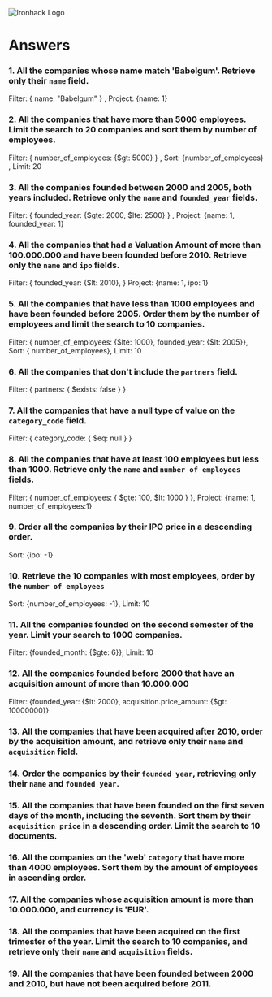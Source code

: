 ![Ironhack Logo](https://i.imgur.com/1QgrNNw.png)

# Answers

### 1. All the companies whose name match 'Babelgum'. Retrieve only their `name` field.

Filter: { name: "Babelgum" } , Project: {name: 1}

### 2. All the companies that have more than 5000 employees. Limit the search to 20 companies and sort them by **number of employees**.

Filter: { number_of_employees: {$gt: 5000} } , Sort: {number_of_employees} , Limit: 20

### 3. All the companies founded between 2000 and 2005, both years included. Retrieve only the `name` and `founded_year` fields.

Filter: { founded_year: {$gte: 2000, $lte: 2500} } , Project: {name: 1, founded_year: 1}

### 4. All the companies that had a Valuation Amount of more than 100.000.000 and have been founded before 2010. Retrieve only the `name` and `ipo` fields.

Filter: { founded_year: {$lt: 2010}, } Project: {name: 1, ipo: 1}

### 5. All the companies that have less than 1000 employees and have been founded before 2005. Order them by the number of employees and limit the search to 10 companies.

Filter: { number_of_employees: {$lte: 1000}, founded_year: {$lt: 2005}}, Sort: { number_of_employees}, Limit: 10

### 6. All the companies that don't include the `partners` field.

Filter: { partners: { $exists: false } }

### 7. All the companies that have a null type of value on the `category_code` field.

Filter: { category_code: { $eq: null } }

### 8. All the companies that have at least 100 employees but less than 1000. Retrieve only the `name` and `number of employees` fields.

Filter: { number_of_employees: { $gte: 100, $lt: 1000 } }, Project: {name: 1, number_of_employees:1}

### 9. Order all the companies by their IPO price in a descending order.

Sort: {ipo: -1}

### 10. Retrieve the 10 companies with most employees, order by the `number of employees`

Sort: {number_of_employees: -1}, Limit: 10

### 11. All the companies founded on the second semester of the year. Limit your search to 1000 companies.

Filter: {founded_month: {$gte: 6}}, Limit: 10

### 12. All the companies founded before 2000 that have an acquisition amount of more than 10.000.000

Filter: {founded_year: {$lt: 2000}, acquisition.price_amount: {$gt: 10000000}}

### 13. All the companies that have been acquired after 2010, order by the acquisition amount, and retrieve only their `name` and `acquisition` field.

<!-- Your Code Goes Here -->

### 14. Order the companies by their `founded year`, retrieving only their `name` and `founded year`.

<!-- Your Code Goes Here -->

### 15. All the companies that have been founded on the first seven days of the month, including the seventh. Sort them by their `acquisition price` in a descending order. Limit the search to 10 documents.

<!-- Your Code Goes Here -->

### 16. All the companies on the 'web' `category` that have more than 4000 employees. Sort them by the amount of employees in ascending order.

<!-- Your Code Goes Here -->

### 17. All the companies whose acquisition amount is more than 10.000.000, and currency is 'EUR'.

<!-- Your Code Goes Here -->

### 18. All the companies that have been acquired on the first trimester of the year. Limit the search to 10 companies, and retrieve only their `name` and `acquisition` fields.

<!-- Your Code Goes Here -->

### 19. All the companies that have been founded between 2000 and 2010, but have not been acquired before 2011.

<!-- Your Code Goes Here -->
